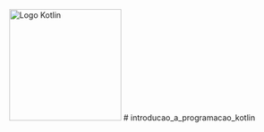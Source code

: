 <img src="https://b2168432.smushcdn.com/2168432/wp-content/uploads/2020/03/kotlin-white.png?lossy=2&strip=1&webp=1" alt="Logo Kotlin" width="200">
# introducao_a_programacao_kotlin